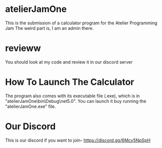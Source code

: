 # atelierJamOne
This is the submission of a calculator program for the Atelier Programming Jam
The weird part is, I am an admin there.

# revieww
You should look at my code and review it in our discord server
# How To Launch The Calculator
The program also comes with its executable file (.exe), which is in "atelierJamOne\bin\Debug\net5.0". You can launch it buy running the "atelierJamOne.exe" file.

# Our Discord
This is our discord if you want to join- https://discord.gg/6Mcy5NpSpH
